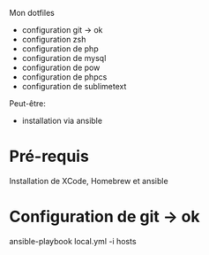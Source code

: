 Mon dotfiles

- configuration git -> ok
- configuration zsh
- configuration de php
- configuration de mysql
- configuration de pow
- configuration de phpcs
- configuration de sublimetext

Peut-être:
- installation via ansible

# Pré-requis

Installation de XCode, Homebrew et ansible

# Configuration de git -> ok

 ansible-playbook local.yml -i hosts
